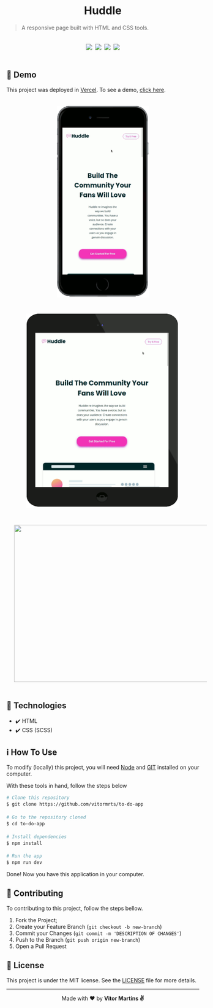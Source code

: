 <h1 align="center">Huddle</h1>

> A responsive page built with HTML and CSS tools. 


<p align="center">
     <img src=https://img.shields.io/github/languages/code-size/vitormrts/huddle-landing-page?style=for-the-badge hspace="2" vspace="20"/>
    <img src=https://img.shields.io/github/license/vitormrts/huddle-landing-page?style=for-the-badge hspace="2" vspace="20"/>
    <img src=https://img.shields.io/github/issues/vitormrts/huddle-landing-page?style=for-the-badge hspace="2" vspace="20"/>
    <img src="https://vercelbadge.vercel.app/api/vitormrts/huddle-landing-page?style=for-the-badge" hspace="2" vspace="20"/>
</p> 

## 🎥 Demo

This project was deployed in [Vercel](https://vercel.com). To see a demo, [click here](https://huddle-landing-page-coral-three.vercel.app/). 

<div align="center">
    <img src="demo/huddle-mobile.gif" width="240" hspace="20" vspace="20"/>
    <img src="demo/huddle-tablet.gif" width="400" hspace="20" vspace="20"/>
    <img src="demo/huddle-desktop.gif" width="520" height="410" hspace="20" vspace="20"/>  
</div>

## 🚀 Technologies
* ✔️ HTML
* ✔️ CSS (SCSS)

## ℹ️ How To Use
To modify (locally) this project, you will need [Node](https://nodejs.org/en/) and [GIT](https://git-scm.com/) installed on your computer.

With these tools in hand, follow the steps below
```sh
# Clone this repository
$ git clone https://github.com/vitormrts/to-do-app

# Go to the repository cloned
$ cd to-do-app

# Install dependencies
$ npm install

# Run the app
$ npm run dev
```

Done! Now you have this application in your computer.

## 🤝 Contributing

To contributing to this project, follow the steps bellow.

1. Fork the Project;
2. Create your Feature Branch (`git checkout -b new-branch`)
3. Commit your Changes (`git commit -m 'DESCRIPTION OF CHANGES'`)
4. Push to the Branch (`git push origin new-branch`)
5. Open a Pull Request

## 📝 License
This project is under the MIT license. See the [LICENSE](https://github.com/vitormrts/huddle-landing-page/blob/master/LICENSE) file for more details.

---

<p align="center">Made with ❤️ by <strong>Vitor Martins ✌ </p>


